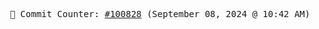 <p align="center">
    <samp>
        📮 Commit Counter: <a href="https://github.com/Javascript-void0/Javascript-void0/commits/main">#100828</a> (September 08, 2024 @ 10:42 AM)
    </samp>
</p>